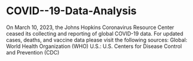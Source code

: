 # COVID--19-Data-Analysis
On March 10, 2023, the Johns Hopkins Coronavirus Resource Center ceased its collecting and reporting of global COVID-19 data. For updated cases, deaths, and vaccine data please visit the following sources:  Global: World Health Organization (WHO) U.S.: U.S. Centers for Disease Control and Prevention (CDC)
